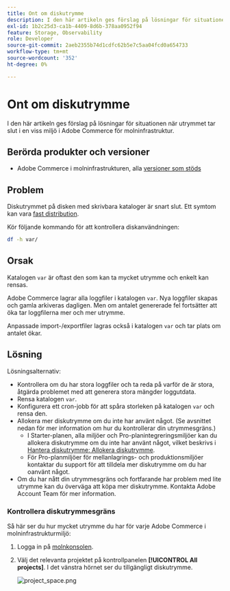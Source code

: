 ```yaml
---
title: Ont om diskutrymme
description: I den här artikeln ges förslag på lösningar för situationen när utrymmet tar slut i en viss miljö i Adobe Commerce för molninfrastruktur.
exl-id: 1b2c25d3-ca1b-4409-8d6b-378aa0952f94
feature: Storage, Observability
role: Developer
source-git-commit: 2aeb2355b74d1cdfc62b5e7c5aa04fcd0a654733
workflow-type: tm+mt
source-wordcount: '352'
ht-degree: 0%

---
```


# Ont om diskutrymme

I den här artikeln ges förslag på lösningar för situationen när utrymmet tar slut i en viss miljö i Adobe Commerce för molninfrastruktur.

## Berörda produkter och versioner

* Adobe Commerce i molninfrastrukturen, alla [versioner som stöds](https://magento.com/sites/default/files/magento-software-lifecycle-policy.pdf)

## Problem

Diskutrymmet på disken med skrivbara kataloger är snart slut. Ett symtom kan vara [fast distribution](/help/troubleshooting/deployment/deployment-stuck-with-unable-to-upload-the-application-to-the-remote-cluster-error.md).

Kör följande kommando för att kontrollera diskanvändningen:

```bash
df -h var/
```

## Orsak

Katalogen `var` är oftast den som kan ta mycket utrymme och enkelt kan rensas.

Adobe Commerce lagrar alla loggfiler i katalogen `var`. Nya loggfiler skapas och gamla arkiveras dagligen. Men om antalet genererade fel fortsätter att öka tar loggfilerna mer och mer utrymme.

Anpassade import-/exportfiler lagras också i katalogen `var` och tar plats om antalet ökar.

## Lösning

Lösningsalternativ:

* Kontrollera om du har stora loggfiler och ta reda på varför de är stora, åtgärda problemet med att generera stora mängder loggutdata.
* Rensa katalogen `var`.
* Konfigurera ett cron-jobb för att spåra storleken på katalogen `var` och rensa den.
* Allokera mer diskutrymme om du inte har använt något. (Se avsnittet nedan för mer information om hur du kontrollerar din utrymmesgräns.)
   * I Starter-planen, alla miljöer och Pro-planintegreringsmiljöer kan du allokera diskutrymme om du inte har använt något, vilket beskrivs i [Hantera diskutrymme: Allokera diskutrymme](https://experienceleague.adobe.com/en/docs/commerce-cloud-service/user-guide/develop/storage/manage-disk-space#application-disk-space).
   * För Pro-planmiljöer för mellanlagrings- och produktionsmiljöer kontaktar du support för att tilldela mer diskutrymme om du har oanvänt något.
* Om du har nått din utrymmesgräns och fortfarande har problem med lite utrymme kan du överväga att köpa mer diskutrymme. Kontakta Adobe Account Team för mer information.

### Kontrollera diskutrymmesgräns

Så här ser du hur mycket utrymme du har för varje Adobe Commerce i molninfrastrukturmiljö:

1. Logga in på [molnkonsolen](https://console.adobecommerce.com).
1. Välj det relevanta projektet på kontrollpanelen **[!UICONTROL All projects]**. I det vänstra hörnet ser du tillgängligt diskutrymme.

   ![project_space.png](/help/troubleshooting/miscellaneous/assets/project_space.png)
